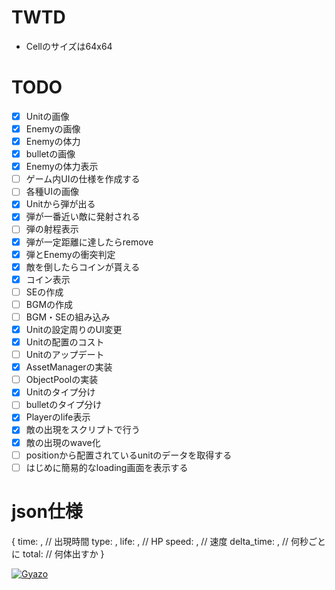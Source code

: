 # TWTD

* Cellのサイズは64x64

# TODO
- [x] Unitの画像
- [x] Enemyの画像
- [x] Enemyの体力
- [x] bulletの画像
- [x] Enemyの体力表示
- [ ] ゲーム内UIの仕様を作成する
- [ ] 各種UIの画像
- [x] Unitから弾が出る
- [x] 弾が一番近い敵に発射される
- [ ] 弾の射程表示
- [x] 弾が一定距離に達したらremove
- [x] 弾とEnemyの衝突判定
- [x] 敵を倒したらコインが貰える
- [x] コイン表示
- [ ] SEの作成
- [ ] BGMの作成
- [ ] BGM・SEの組み込み
- [x] Unitの設定周りのUI変更
- [x] Unitの配置のコスト
- [ ] Unitのアップデート
- [x] AssetManagerの実装
- [ ] ObjectPoolの実装
- [x] Unitのタイプ分け
- [ ] bulletのタイプ分け
- [x] Playerのlife表示
- [x] 敵の出現をスクリプトで行う
- [x] 敵の出現のwave化
- [ ] positionから配置されているunitのデータを取得する
- [ ] はじめに簡易的なloading画面を表示する

# json仕様
{
  time: , // 出現時間
  type: ,
  life: , // HP
  speed: , // 速度
  delta_time: , // 何秒ごとに
  total: // 何体出すか
}

[![Gyazo](https://i.gyazo.com/a232afd41b9b6ea056f77ec15edc9fc0.gif)](https://gyazo.com/a232afd41b9b6ea056f77ec15edc9fc0)
